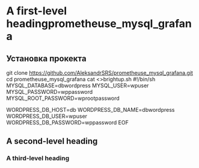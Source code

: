 # A first-level headingprometheuse_mysql_grafana
## Установка прокекта
git clone  https://github.com/AleksandrSRS/prometheuse_mysql_grafana.git
cd prometheuse_mysql_grafana
cat <<EOF >>brightup.sh
#!/bin/sh
MYSQL_DATABASE=dbwordpress
MYSQL_USER=wpuser
MYSQL_PASSWORD=wppassword
MYSQL_ROOT_PASSWORD=wprootpassword

WORDPRESS_DB_HOST=db
WORDPRESS_DB_NAME=dbwordpress
WORDPRESS_DB_USER=wpuser
WORDPRESS_DB_PASSWORD=wppassword
EOF
## A second-level heading
### A third-level heading
